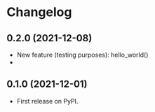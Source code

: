 # Changelog

## 0.2.0 (2021-12-08)

* New feature (testing purposes): hello_world()
*
## 0.1.0 (2021-12-01)

* First release on PyPI.

